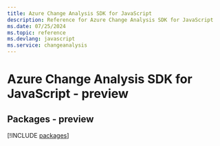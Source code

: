 ```yaml
---
title: Azure Change Analysis SDK for JavaScript
description: Reference for Azure Change Analysis SDK for JavaScript
ms.date: 07/25/2024
ms.topic: reference
ms.devlang: javascript
ms.service: changeanalysis
---
```

# Azure Change Analysis SDK for JavaScript - preview
## Packages - preview
[!INCLUDE [packages](change-analysis-index.md)]